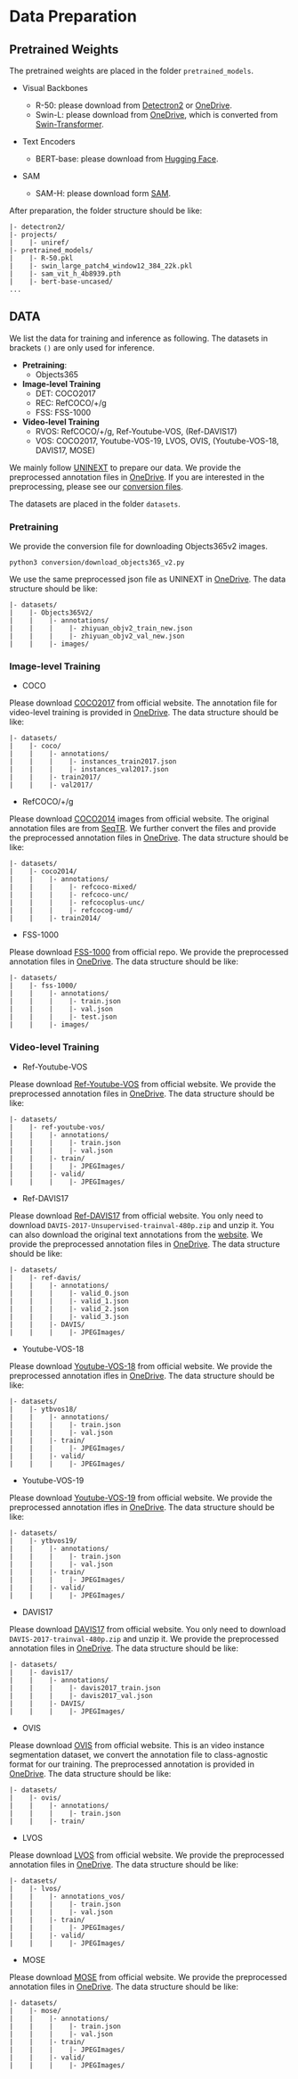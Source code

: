 # Data Preparation

## Pretrained Weights

The pretrained weights are placed in the folder `pretrained_models`.

- Visual Backbones

    -  R-50: please download from [Detectron2](https://dl.fbaipublicfiles.com/detectron2/ImageNetPretrained/torchvision/R-50.pkl) or [OneDrive](https://connecthkuhk-my.sharepoint.com/:u:/g/personal/wjn922_connect_hku_hk/EQDlciMpUA9OnPUyv5Kj9PUBlFn2tIjec25uo2eYySgePQ?e=a9Z8sj).
    -  Swin-L: please download from [OneDrive](https://connecthkuhk-my.sharepoint.com/:u:/g/personal/wjn922_connect_hku_hk/EXqgJ6QUfiRGlz9cMckkDkgB9BBs41rb12hSK5Gxa3w0lQ?e=wErbvY), which is converted from [Swin-Transformer](https://github.com/microsoft/Swin-Transformer).


- Text Encoders

    -    BERT-base: please download from [Hugging Face](https://huggingface.co/bert-base-uncased).


- SAM
    - SAM-H: please download form [SAM](https://dl.fbaipublicfiles.com/segment_anything/sam_vit_h_4b8939.pth).

After preparation, the folder structure should be like:

```
|- detectron2/
|- projects/
|    |- uniref/
|- pretrained_models/
|    |- R-50.pkl
|    |- swin_large_patch4_window12_384_22k.pkl
|    |- sam_vit_h_4b8939.pth
|    |- bert-base-uncased/
...
```


## DATA

We list the data for training and inference as following. The datasets in brackets `()` are only used for inference.

- **Pretraining**: 
    - Objects365
- **Image-level Training**
    - DET: COCO2017
    - REC: RefCOCO/+/g
    - FSS: FSS-1000
- **Video-level Training**
    - RVOS: RefCOCO/+/g, Ref-Youtube-VOS, (Ref-DAVIS17)
    - VOS: COCO2017, Youtube-VOS-19, LVOS, OVIS, (Youtube-VOS-18, DAVIS17, MOSE)

We mainly follow [UNINEXT](https://github.com/MasterBin-IIAU/UNINEXT/blob/master/assets/DATA.md) to prepare our data. We provide the preprocessed annotation files in [OneDrive](https://connecthkuhk-my.sharepoint.com/:f:/g/personal/wjn922_connect_hku_hk/Euz3hhalJEVEoxoLLEV0UCkBDtXD9qm2xTb-4rkCxMEjgQ?e=inBpdM). If you are interested in the preprocessing, please see our [conversion files](https://github.com/FoundationVision/UniRef/tree/main/conversion).

The datasets are placed in the folder `datasets`. 


### Pretraining

We provide the conversion file for downloading Objects365v2 images.

```
python3 conversion/download_objects365_v2.py
```

We use the same preprocessed json file as UNINEXT in [OneDrive](https://maildluteducn-my.sharepoint.com/personal/yan_bin_mail_dlut_edu_cn/_layouts/15/onedrive.aspx?id=%2Fpersonal%2Fyan%5Fbin%5Fmail%5Fdlut%5Fedu%5Fcn%2FDocuments%2Foutputs%2Fzhiyuan%5Fjson%2Ezip&parent=%2Fpersonal%2Fyan%5Fbin%5Fmail%5Fdlut%5Fedu%5Fcn%2FDocuments%2Foutputs&ga=1). The data structure should be like:

```
|- datasets/
|    |- Objects365V2/
|    |    |- annotations/
|    |    |    |- zhiyuan_objv2_train_new.json
|    |    |    |- zhiyuan_objv2_val_new.json
|    |    |- images/
```


### Image-level Training


- COCO

Please download [COCO2017](https://cocodataset.org/#home) from official website. The annotation file for video-level training is provided in [OneDrive](https://connecthkuhk-my.sharepoint.com/:u:/g/personal/wjn922_connect_hku_hk/ER8ip0Znxv1Gk595OU8CsvABC3ti8nGdpNfbnHy8sEcpgg?e=pC6ooU). The data structure should be like:

```
|- datasets/
|    |- coco/
|    |    |- annotations/
|    |    |    |- instances_train2017.json
|    |    |    |- instances_val2017.json
|    |    |- train2017/
|    |    |- val2017/
```

- RefCOCO/+/g

Please download [COCO2014](https://cocodataset.org/#home) images from official website. The original annotation files are from [SeqTR](https://github.com/seanzhuh/SeqTR). We further convert the files and provide the preprocessed annotation files in [OneDrive](https://connecthkuhk-my.sharepoint.com/:u:/g/personal/wjn922_connect_hku_hk/EYBg1bkrn5VEuSzaFiO3-OkB4yIK4M3xDZfw2f9WpGokmg?e=0YdXOi). The data structure should be like:

```
|- datasets/
|    |- coco2014/
|    |    |- annotations/
|    |    |    |- refcoco-mixed/
|    |    |    |- refcoco-unc/
|    |    |    |- refcocoplus-unc/
|    |    |    |- refcocog-umd/
|    |    |- train2014/
```


- FSS-1000

Please download [FSS-1000](https://github.com/HKUSTCV/FSS-1000) from official repo. We provide the preprocessed annotation files in [OneDrive](https://connecthkuhk-my.sharepoint.com/:u:/g/personal/wjn922_connect_hku_hk/Ed1UUcBHVv1Ngn6aa8w29ccBfFcv8UUx3lE4XU1DQcrdkQ?e=8FGzeE). The data structure should be like:

```
|- datasets/
|    |- fss-1000/
|    |    |- annotations/
|    |    |    |- train.json
|    |    |    |- val.json
|    |    |    |- test.json
|    |    |- images/
```



### Video-level Training

- Ref-Youtube-VOS

Please download [Ref-Youtube-VOS](https://codalab.lisn.upsaclay.fr/competitions/3282#participate-get-data) from official website. We provide the preprocessed annotation files in [OneDrive](https://connecthkuhk-my.sharepoint.com/:u:/g/personal/wjn922_connect_hku_hk/EaPCFzAQG7xMqLTpIp3C8y4BSyds0QvzYUUHMC5u4Q1urA?e=xrVQSs). The data structure should be like:


```
|- datasets/
|    |- ref-youtube-vos/
|    |    |- annotations/
|    |    |    |- train.json
|    |    |    |- val.json
|    |    |- train/
|    |    |    |- JPEGImages/
|    |    |- valid/
|    |    |    |- JPEGImages/
```


- Ref-DAVIS17

Please download [Ref-DAVIS17](https://davischallenge.org/davis2017/code.html) from official website. You only need to download `DAVIS-2017-Unsupervised-trainval-480p.zip` and unzip it. You can also download the original text annotations from the [website](https://www.mpi-inf.mpg.de/departments/computer-vision-and-machine-learning/research/video-segmentation/video-object-segmentation-with-language-referring-expressions). We provide the preprocessed annotation files in [OneDrive](https://connecthkuhk-my.sharepoint.com/:u:/g/personal/wjn922_connect_hku_hk/EXplb3xay51HvsYkXkUqnpsBhC-Gfsu6U4zHqJzunZ9OWg?e=rDa7kX). The data structure should be like:


```
|- datasets/
|    |- ref-davis/
|    |    |- annotations/
|    |    |    |- valid_0.json
|    |    |    |- valid_1.json
|    |    |    |- valid_2.json
|    |    |    |- valid_3.json
|    |    |- DAVIS/
|    |    |    |- JPEGImages/
```


- Youtube-VOS-18

Please download [Youtube-VOS-18](https://codalab.lisn.upsaclay.fr/competitions/7685#participate) from official website. We provide the preprocessed annotation ifles in [OneDrive](https://connecthkuhk-my.sharepoint.com/:u:/g/personal/wjn922_connect_hku_hk/ES7642WZKIxLoNsz83_Gj3YBmqd1Rn3VOnVjSj5IVsOOtg?e=OVAgnO). The data structure should be like:


```
|- datasets/
|    |- ytbvos18/
|    |    |- annotations/
|    |    |    |- train.json
|    |    |    |- val.json
|    |    |- train/
|    |    |    |- JPEGImages/
|    |    |- valid/
|    |    |    |- JPEGImages/
```


- Youtube-VOS-19

Please download [Youtube-VOS-19](https://codalab.lisn.upsaclay.fr/competitions/6066#participate) from official website. We provide the preprocessed annotation ifles in [OneDrive](https://connecthkuhk-my.sharepoint.com/:u:/g/personal/wjn922_connect_hku_hk/ET3BNi1Mn7RFh-U1ETyj6bwBqZt2bWqHi8Uskp_U0ZYKKQ?e=QvyDvS). The data structure should be like:


```
|- datasets/
|    |- ytbvos19/
|    |    |- annotations/
|    |    |    |- train.json
|    |    |    |- val.json
|    |    |- train/
|    |    |    |- JPEGImages/
|    |    |- valid/
|    |    |    |- JPEGImages/
```


- DAVIS17

Please download [DAVIS17](https://davischallenge.org/davis2017/code.html) from official website. You only need to download `DAVIS-2017-trainval-480p.zip` and unzip it. We provide the preprocessed annotation files in [OneDrive](https://connecthkuhk-my.sharepoint.com/:u:/g/personal/wjn922_connect_hku_hk/ESwVnJSkbvFBmw3BwQr4NLUB3cFo0GtuV-k6R_pD0qxLDA?e=8cq4Wh). The data structure should be like:

```
|- datasets/
|    |- davis17/
|    |    |- annotations/
|    |    |    |- davis2017_train.json
|    |    |    |- davis2017_val.json
|    |    |- DAVIS/
|    |    |    |- JPEGImages/
```


- OVIS

Please download [OVIS](https://codalab.lisn.upsaclay.fr/competitions/4763#participate) from official website. This is an video instance segmentation dataset, we convert the annotation file to class-agnostic format for our training. The preprocessed annotation is provided in [OneDrive](https://connecthkuhk-my.sharepoint.com/:u:/g/personal/wjn922_connect_hku_hk/EdbfYYhhOf1MmNLqQYXXjjUBzZTHzXxFvZieiR8AYVZ3sA?e=F45tOQ). The data structure should be like:


```
|- datasets/
|    |- ovis/
|    |    |- annotations/
|    |    |    |- train.json
|    |    |- train/
```


- LVOS

Please download [LVOS](https://lingyihongfd.github.io/lvos.github.io/dataset.html) from official website. We provide the preprocessed annotation files in [OneDrive](https://connecthkuhk-my.sharepoint.com/:u:/g/personal/wjn922_connect_hku_hk/ERyyEjDDqJ5GlMJQxDdbdngBzakHfXoFtizf8BD9xacpbQ?e=GohQJ4). The data structure should be like:

```
|- datasets/
|    |- lvos/
|    |    |- annotations_vos/
|    |    |    |- train.json
|    |    |    |- val.json
|    |    |- train/
|    |    |    |- JPEGImages/
|    |    |- valid/
|    |    |    |- JPEGImages/
```


- MOSE

Please download [MOSE](https://codalab.lisn.upsaclay.fr/competitions/10703#participate-get_data) from official website. We provide the preprocessed annotation files in [OneDrive](https://connecthkuhk-my.sharepoint.com/:u:/g/personal/wjn922_connect_hku_hk/EV1QQIY71G1Ll6hV2GjsCBABy4YzHYh8Jqq-f-iWK32ynA?e=5Mp2Xn). The data structure should be like:

```
|- datasets/
|    |- mose/
|    |    |- annotations/
|    |    |    |- train.json
|    |    |    |- val.json
|    |    |- train/
|    |    |    |- JPEGImages/
|    |    |- valid/
|    |    |    |- JPEGImages/
```